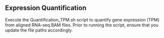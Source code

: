 ## Expression Quantification 

Execute the Quantification_TPM.sh script to quantify gene expression (TPM) from aligned RNA-seq BAM files. Prior to running the script, ensure that you update the file paths accordingly.
